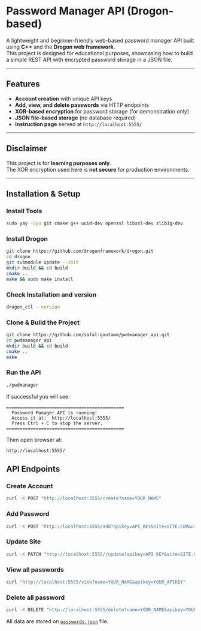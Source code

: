 # Password Manager API (Drogon-based)

A lightweight and beginner-friendly web-based password manager API built using **C++** and the **Drogon web framework**.  
This project is designed for educational purposes, showcasing how to build a simple REST API with encrypted password storage in a JSON file.

---

## Features

- **Account creation** with unique API keys
- **Add, view, and delete passwords** via HTTP endpoints
- **XOR-based encryption** for password storage (for demonstration only)
- **JSON file-based storage** (no database required)
- **Instruction page** served at `http://localhost:5555/`

---

## Disclaimer

This project is for **learning purposes only**.  
The XOR encryption used here is **not secure** for production environments.

---

## Installation & Setup

### **Install Tools**

```bash
sudo yay -Syu git cmake g++ uuid-dev openssl libssl-dev zlib1g-dev
```

### **Install Drogon**

```bash
git clone https://github.com/drogonframework/drogon.git
cd drogon
git submodule update --init
mkdir build && cd build
cmake ..
make && sudo make install
```

### **Check Installation and version**

```bash
drogon_ctl --version
```

### Clone & Build the Project

```bash
git clone https://github.com/safal-gautamm/pwdmanager_api.git
cd pwdmanager_api
mkdir build && cd build
cmake ..
make
```

### Run the API

```bash
./pwdmanager
```

If successful you will see:

```text
============================================
  Password Manager API is running!
  Access it at:  http://localhost:5555/
  Press Ctrl + C to stop the server.
============================================
```

Then open browser at:

```text
http://localhost:5555/
```

## API Endpoints

### Create Account

```bash
curl -X POST "http://localhost:5555/create?name=YOUR_NAME"
```

### Add Password

```bash
curl -X POST "http://localhost:5555/add?apikey=API_KEY&site=SITE.COM&username=USER&password=PASSWORD"
```
### Update Site

```bash
curl -X PATCH "http://localhost:5555//update?apikey=API_KEY&site=SITE.COM&username=USER&password=PASSWORD"
```

### View all passwords

```bash
curl "http://localhost:5555/view?name=YOUR_NAME&apikey=YOUR_APIKEY"
```

### Delete all password

```bash
curl -X DELETE "http://localhost:5555/delete?name=YOUR_NAME&apikey=YOUR_APIKEY"
```

All data are stored on [`passwords.json`](./passwords.json) file.
